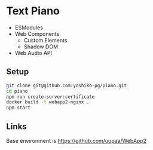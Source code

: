 # Text Piano

- ESModules
- Web Components
    - Custom Elements
    - Shadow DOM
- Web Audio API

## Setup

```sh
git clone git@github.com:yoshiko-pg/piano.git
cd piano
npm run create:server:certificate
docker build -t webapp2-nginx .
npm start
```

## Links

Base environment is https://github.com/uupaa/WebApp2
